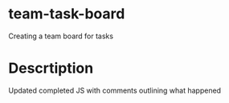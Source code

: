 # team-task-board

Creating a team board for tasks

# Descrtiption

Updated completed JS with comments outlining what happened
